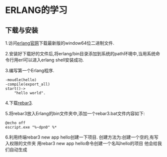 # ERLANG的学习 #

## 下载与安装 ##

1.访问[erlang官网](www.erlang.org)下载最新版的window64位二进制文件.

2.安装好下载好的文件后,将erlang/bin目录添加到系统的path环境中,当用系统命令行用erl可以进入erlang shell安装成功.

3.编写第一个Erlang程序.

``` 
-moudle(hello)
-compile(export_all)
start()->
    "hello world".
```

4.下载[rebar3](https://github.com/erlang/rebar3).

5.将rebar3放入Erlang的bin文件夹中,添加一个rebar3.bat文件内容如下:
```
@echo off
escript.exe "%~dpn0" %*
```

6.利用终端rebar3 new app hello创建一下项目.
创建方法为:创建一个空的,有写入权限的文件夹
用rebar3 new app hello命令创建一个名叫hello的项目
他会给我们自动生成


